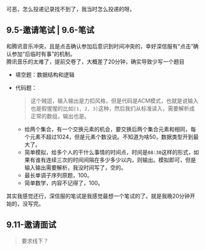 可恶，怎么投递记录找不到了，我当时怎么投递的呀。

## 9.5-邀请笔试 | 9.6-笔试

和腾讯音乐冲突，且是点击确认参加后意识到时间冲突的，幸好深信服有“点击”确认参加“后临时有事”的机制。  
腾讯音乐的太难了，提前交卷了，大概差了20分钟，确实导致少写一个题目  

+ 填空题：数据结构和逻辑
+ 代码题：
	>这个贼逗，输入输出是力扣风格，但是代码是ACM模式，也就是说输入也是假惺惺的比如`[1, 2, 3]`这种，然后我们从标准读入，需要解析成正常的数组，输出也是。
	
	+ 给两个集合，有一个交换元素的机会，要交换后两个集合元素和相同，每个元素不超过1024，但是元素个数没说。不知道为啥50，数据类型开到最大了。
	+ 简单模拟，给多个人的干什么事情的时间点，时间是`08:30`这样的形式，如果有谁有连续三次的时间间隔在多少多少以内，则输出。模拟即可，但是输入输出需要解析，我没时间写了，空的。
	+ 最长单调子序列原题，100。
	+ 简单数学，内容不记得了，100。

其实我感觉还行，深信服的笔试是我感觉最想一个笔试的了。就是我晚20分钟开始的，没写完。

## 9.11-邀请面试

>要求线下？
